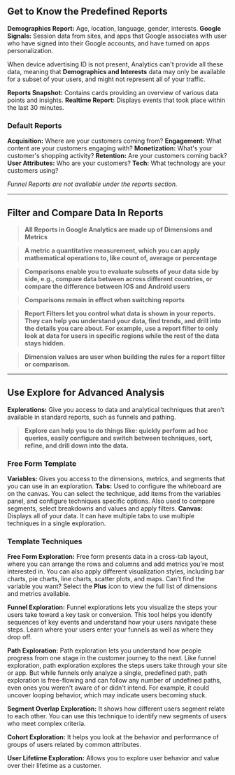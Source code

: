 ## Get to Know the Predefined Reports

**Demographics Report:** Age, location, language, gender, interests.
**Google Signals:** Session data from sites, and apps that Google associates with user who have signed into their Google accounts, and have turned on apps personalization.

When device advertising ID is not present, Analytics can't provide all these data, meaning that **Demographics and Interests** data may only be available for a subset of your users, and might not represent all of your traffic.

**Reports Snapshot:** Contains cards providing an overview of various data points and insights.
**Realtime Report:** Displays events that took place within the last 30 minutes.

### Default Reports
**Acquisition:** Where are your customers coming from?
**Engagement:** What content are your customers engaging with?
**Monetization:** What's your customer's shopping activity?
**Retention:** Are your customers coming back?
**User Attributes:** Who are your customers?
**Tech:** What technology are your customers using?

*Funnel Reports are not available under the reports section.*

---

## Filter and Compare Data In Reports

> **All Reports in Google Analytics are made up of Dimensions and Metrics**

> **A metric a quantitative measurement, which you can apply mathematical operations to, like count of, average or percentage**

> **Comparisons enable you to evaluate subsets of your data side by side, e.g., compare data between across different countries, or compare the difference between IOS and Android users**

> **Comparisons remain in effect when switching reports**

> **Report Filters let you control what data is shown in your reports. They can help you understand your data, find trends, and drill into the details you care about. For example, use a report filter to only look at data for users in specific regions while the rest of the data stays hidden.**

> **Dimension values are user when building the rules for a report filter or comparison.**

---

## Use Explore for Advanced Analysis

**Explorations:** Give you access to data and analytical techniques that aren't available in standard reports, such as funnels and pathing.

> **Explore can help you to do things like: quickly perform ad hoc queries, easily configure and switch between techniques, sort, refine, and drill down into the data.**

### Free Form Template

**Variables:** Gives you access to the dimensions, metrics, and segments that you can use in an exploration.
**Tabs:** Used to configure the whiteboard are on the canvas. You can select the technique, add items from the variables panel, and configure techniques specific options. Also used to compare segments, select breakdowns and values and apply filters.
**Canvas:** Displays all of your data. It can have multiple tabs to use multiple techniques in a single exploration.

### Template Techniques

**Free Form Exploration:** Free form presents data in a cross-tab layout, where you can arrange the rows and columns and add metrics you're most interested in. You can also apply different visualization styles, including bar charts, pie charts, line charts, scatter plots, and maps. Can't find the variable you want? Select the **Plus** icon to view the full list of dimensions and metrics available.

**Funnel Exploration:** Funnel explorations lets you visualize the steps your users take toward a key task or conversion. This tool helps you identify sequences of key events and understand how your users navigate these steps. Learn where your users enter your funnels as well as where they drop off.

**Path Exploration:** Path exploration lets you understand how people progress from one stage in the customer journey to the next. Like funnel exploration, path exploration explores the steps users take through your site or app. But while funnels only analyze a single, predefined path, path exploration is free-flowing and can follow any number of undefined paths, even ones you weren't aware of or didn't intend. For example, it could uncover looping behavior, which may indicate users becoming stuck.

**Segment Overlap Exploration:** It shows how different users segment relate to each other. You can use this technique to identify new segments of users who meet complex criteria.

**Cohort Exploration:** It helps you look at the behavior and performance of groups of users related by common attributes.

**User Lifetime Exploration:** Allows you to explore user behavior and value over their lifetime as a customer.

